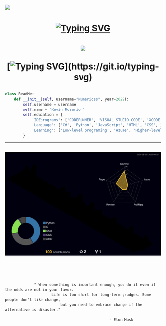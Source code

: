 ![](https://komarev.com/ghpvc/?username=Numericss&color=blueviolet)
<h1 align="center">
 <abc>
  
[![Typing SVG](https://readme-typing-svg.herokuapp.com?color=%231AB7F7&size=30&center=true&height=60&lines=Hey%2C+I'm+Kevin+Rosario!+)](https://git.io/typing-svg)
  
![](https://c.tenor.com/rrR6Sw3rbFIAAAAC/akira-vaporwave.gif)

[![Typing SVG](https://readme-typing-svg.herokuapp.com?color=%231AB7F7&size=63&center=true&width=2500&height=137&lines=Thanks+for+dropping+by%2C+hope+you+find+some+of+my+work+interesting.)](https://git.io/typing-svg)
  
 </abc>
</h1>

```python
class ReadMe:
    def __init__(self, username="Numericss", year=2022):
        self.username = username
        self.name = 'Kevin Rosario '
        self.education = {
            'IDEprograms': ['CODERUNNER', 'VISUAL STUDIO CODE', 'XCODE'],
            'Language': ['C#', 'Python', 'JavaScript', 'HTML', 'CSS', ],
            'Learning': ['Low-level programing', 'Azure', 'Higher-level programming'],
        }
```
---
![](./profile-3d-contrib/profile-night-rainbow.svg)
---

```




             " When something is important enough, you do it even if the odds are not in your favor.
                     Life is too short for long-term grudges. Some people don't like change,
                         but you need to embrace change if the alternative is disaster."
      
                                               - Elon Musk
             
                                                
                                            
```
